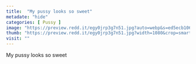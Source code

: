 ```yaml
---
title:  "My pussy looks so sweet"
metadate: "hide"
categories: [ Pussy ]
image: "https://preview.redd.it/egy0jrp3g7n51.jpg?auto=webp&s=ed5ecb106aa5f1dee226566b092f6b22cfbfba5a"
thumb: "https://preview.redd.it/egy0jrp3g7n51.jpg?width=1080&crop=smart&auto=webp&s=ef60e002dbc9bb925317d6541f403e4e23e18b62"
visit: ""
---
```

My pussy looks so sweet
